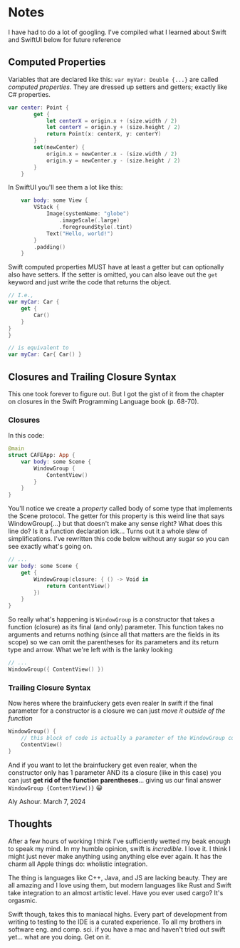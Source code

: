 #  Notes
I have had to do a lot of googling.
I've compiled what I learned about Swift and SwiftUI below for future reference

## Computed Properties
Variables that are declared like this:
`var myVar: Double {...}` are called *computed properties*.
They are dressed up setters and getters; exactly like C# properties.
```swift
var center: Point {
        get {
            let centerX = origin.x + (size.width / 2)
            let centerY = origin.y + (size.height / 2)
            return Point(x: centerX, y: centerY)
        }
        set(newCenter) {
            origin.x = newCenter.x - (size.width / 2)
            origin.y = newCenter.y - (size.height / 2)
        }
    }
```
In SwiftUI you'll see them a lot like this:
```swift
    var body: some View {
        VStack {
            Image(systemName: "globe")
                .imageScale(.large)
                .foregroundStyle(.tint)
            Text("Hello, world!")
        }
        .padding()
    }
```
Swift computed properties MUST have at least a getter but can optionally also have setters.
If the setter is omitted, you can also leave out the `get` keyword and just write the code that returns the object.
```swift
// I.e.,
var myCar: Car {
    get {
        Car()
    }
}
}

// is equivalent to
var myCar: Car{ Car() }
```
## Closures and Trailing Closure Syntax
This one took forever to figure out.
But I got the gist of it from the chapter on closures in the Swift Programming Language book (p. 68-70).
### Closures
In this code:
```swift
@main
struct CAFEApp: App {
    var body: some Scene {
        WindowGroup {
            ContentView()
        }
    }
}
```
You'll notice we create a *property* called body of some type that implements the Scene protocol.
The getter for this property is this weird line that says WindowGroup{...} but that doesn't make any sense right? What does this line do? Is it a function declaration idk...
Turns out it a whole slew of simplifications. I've rewritten this code below without any sugar so you can see exactly what's going on.
```swift
// ...
var body: some Scene {
    get {
        WindowGroup(closure: { () -> Void in
            return ContentView()
        })
    }
}
```
So really what's happening is `WindowGroup` is a constructor that takes a function (closure) as its final (and only) parameter.
This function takes no arguments and returns nothing (since all that matters are the fields in its scope) so we can omit the parentheses for its parameters and its return type and arrow.
What we're left with is the lanky looking
```swift
// ...
WindowGroup({ ContentView() })
```
### Trailing Closure Syntax
Now heres where the brainfuckery gets even realer
In swift if the final parameter for a constructor is a closure we can just *move it outside of the function*
```swift
WindowGroup() {
    // this block of code is actually a parameter of the WindowGroup constructor
    ContentView()
}
```

And if you want to let the brainfuckery get even realer, when the constructor only has 1 parameter AND its a closure (like in this case) you can just **get rid of the function parentheses**... giving us our final answer `WindowGroup {ContentView()}` 😀

Aly Ashour. March 7, 2024

## Thoughts
After a few hours of working I think I've sufficiently wetted my beak enough to speak my mind.
In my humble opinion, swift is *incredible*. I love it. I think I might just never make anything using anything else ever again.
It has the charm all Apple things do: wholistic integration.

The thing is languages like C++, Java, and JS are lacking beauty. They are all amazing and I love using them, but modern languages like Rust and Swift take integration to an almost artistic level. Have you ever used cargo? It's orgasmic.

Swift though, takes this to maniacal highs. Every part of development from writing to testing to the IDE is a curated experience. To all my brothers in software eng. and comp. sci. if you have a mac and haven't tried out swift yet... what are you doing. Get on it.
